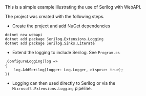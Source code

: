 This is a simple example illustrating the use of Serilog with WebAPI.

The project was created with the following steps.

* Create the project and add NuGet dependencies
```
dotnet new webapi
dotnet add package Serilog.Extensions.Logging
dotnet add package Serilog.Sinks.Literate
```

* Extend the logging to include Serilog.  See `Program.cs`
```
.ConfigureLogging(log =>
{
    log.AddSerilog(logger: Log.Logger, dispose: true);
})
```

* Logging can then used directly to Serilog or via the `Microsoft.Extensions.Logging` pipeline.